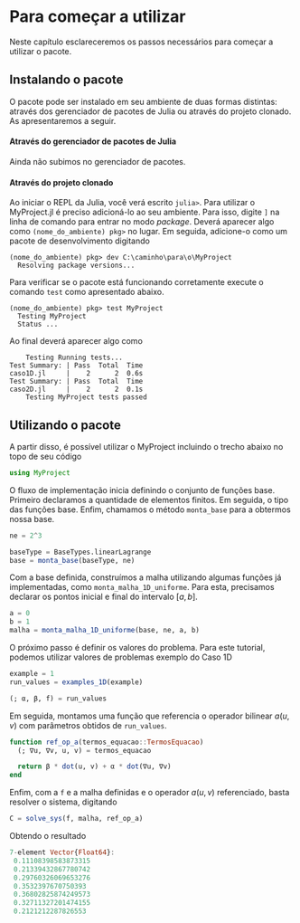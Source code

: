 # Para começar a utilizar

Neste capítulo esclareceremos os passos necessários para começar a utilizar o pacote.

## Instalando o pacote

O pacote pode ser instalado em seu ambiente de duas formas distintas: através dos gerenciador de pacotes de Julia ou através do projeto clonado. As apresentaremos a seguir.

#### Através do gerenciador de pacotes de Julia

Ainda não subimos no gerenciador de pacotes.

#### Através do projeto clonado

Ao iniciar o REPL da Julia, você verá escrito `julia>`. Para utilizar o MyProject.jl é preciso adicioná-lo ao seu ambiente. Para isso, digite `]` na linha de comando para entrar no modo _package_. Deverá aparecer algo como `(nome_do_ambiente) pkg>` no lugar. Em seguida, adicione-o como um pacote de desenvolvimento digitando

```julia-repl
(nome_do_ambiente) pkg> dev C:\caminho\para\o\MyProject
  Resolving package versions...
```

Para verificar se o pacote está funcionando corretamente execute o comando `test` como apresentado abaixo.

```julia-repl
(nome_do_ambiente) pkg> test MyProject
  Testing MyProject
  Status ...
```

Ao final deverá aparecer algo como

```julia-repl
    Testing Running tests...
Test Summary: | Pass  Total  Time
caso1D.jl     |    2      2  0.6s
Test Summary: | Pass  Total  Time
caso2D.jl     |    2      2  0.1s
    Testing MyProject tests passed
```

## Utilizando o pacote

A partir disso, é possível utilizar o MyProject incluindo o trecho abaixo no topo de seu código

```julia
using MyProject
```

O fluxo de implementação inicia definindo o conjunto de funções base. Primeiro declaramos a quantidade de elementos finitos. Em seguida, o tipo das funções base. Enfim, chamamos o método `monta_base` para a obtermos nossa base.

```julia
ne = 2^3

baseType = BaseTypes.linearLagrange
base = monta_base(baseType, ne)
```

Com a base definida, construímos a malha utilizando algumas funções já implementadas, como `monta_malha_1D_uniforme`. Para esta, precisamos declarar os pontos inicial e final do intervalo $[a, b]$.

```julia
a = 0
b = 1
malha = monta_malha_1D_uniforme(base, ne, a, b)
```

O próximo passo é definir os valores do problema. Para este tutorial, podemos utilizar valores de problemas exemplo do Caso 1D

```julia
example = 1
run_values = examples_1D(example)

(; α, β, f) = run_values
```

Em seguida, montamos uma função que referencia o operador bilinear $a(u,v)$ com parâmetros obtidos de `run_values`.

```julia
function ref_op_a(termos_equacao::TermosEquacao)
  (; ∇u, ∇v, u, v) = termos_equacao

  return β * dot(u, v) + α * dot(∇u, ∇v)
end
```

Enfim, com a `f` e a malha definidas e o operador $a(u, v)$ referenciado, basta resolver o sistema, digitando

```julia
C = solve_sys(f, malha, ref_op_a)
```

Obtendo o resultado

```julia
7-element Vector{Float64}:
 0.11108398583873315
 0.21339432867780742
 0.29760326069653276
 0.3532397670750393
 0.36802825874249573
 0.32711327201474155
 0.2121212287826553
```
